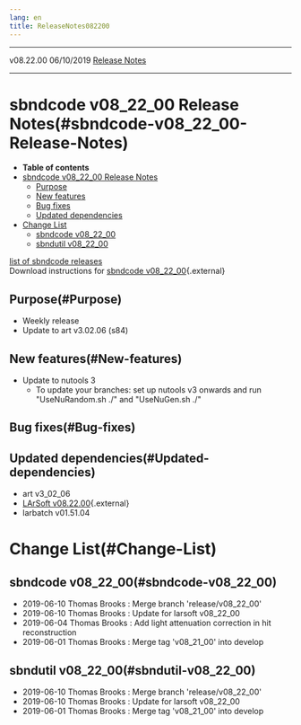 ```yaml
---
lang: en
title: ReleaseNotes082200
---
```


  ----------- ------------ -- -- ------------------------------------------------------
  v08.22.00   06/10/2019         [Release Notes](ReleaseNotes082200.html)
  ----------- ------------ -- -- ------------------------------------------------------



sbndcode v08\_22\_00 Release Notes(#sbndcode-v08_22_00-Release-Notes)
======================================================================================

-   **Table of contents**
-   [sbndcode v08\_22\_00 Release
    Notes](#sbndcode-v08_22_00-Release-Notes)
    -   [Purpose](#Purpose)
    -   [New features](#New-features)
    -   [Bug fixes](#Bug-fixes)
    -   [Updated dependencies](#Updated-dependencies)
-   [Change List](#Change-List)
    -   [sbndcode v08\_22\_00](#sbndcode-v08_22_00)
    -   [sbndutil v08\_22\_00](#sbndutil-v08_22_00)

[list of sbndcode
releases](List_of_SBND_code_releases.html)\
Download instructions for [sbndcode
v08\_22\_00](http://scisoft.fnal.gov/scisoft/bundles/sbnd/v08_22_00/sbndcode-v08_22_00.html){.external}



Purpose(#Purpose)
----------------------------------

-   Weekly release
-   Update to art v3.02.06 (s84)



New features(#New-features)
--------------------------------------------

-   Update to nutools 3
    -   To update your branches: set up nutools v3 onwards and run
        \"UseNuRandom.sh ./\" and \"UseNuGen.sh ./\"



Bug fixes(#Bug-fixes)
--------------------------------------



Updated dependencies(#Updated-dependencies)
------------------------------------------------------------

-   art v3\_02\_06
-   [LArSoft
    v08.22.00](https://cdcvs.fnal.gov/redmine/projects/larsoft/wiki/ReleaseNotes082200){.external}
-   larbatch v01.51.04



Change List(#Change-List)
==========================================



sbndcode v08\_22\_00(#sbndcode-v08_22_00)
----------------------------------------------------------

-   2019-06-10 Thomas Brooks : Merge branch \'release/v08\_22\_00\'
-   2019-06-10 Thomas Brooks : Update for larsoft v08\_22\_00
-   2019-06-04 Thomas Brooks : Add light attenuation correction in hit
    reconstruction
-   2019-06-01 Thomas Brooks : Merge tag \'v08\_21\_00\' into develop



sbndutil v08\_22\_00(#sbndutil-v08_22_00)
----------------------------------------------------------

-   2019-06-10 Thomas Brooks : Merge branch \'release/v08\_22\_00\'
-   2019-06-10 Thomas Brooks : Update for larsoft v08\_22\_00
-   2019-06-01 Thomas Brooks : Merge tag \'v08\_21\_00\' into develop
